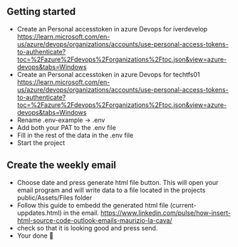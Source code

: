 ﻿## Getting started

- Create an Personal accesstoken in azure Devops for iverdevelop https://learn.microsoft.com/en-us/azure/devops/organizations/accounts/use-personal-access-tokens-to-authenticate?toc=%2Fazure%2Fdevops%2Forganizations%2Ftoc.json&view=azure-devops&tabs=Windows
- Create an Personal accesstoken in azure Devops for techtfs01 https://learn.microsoft.com/en-us/azure/devops/organizations/accounts/use-personal-access-tokens-to-authenticate?toc=%2Fazure%2Fdevops%2Forganizations%2Ftoc.json&view=azure-devops&tabs=Windows
- Rename .env-example -> .env
- Add both your PAT to the .env file
- Fill in the rest of the data in the .env file
- Start the project

## Create the weekly email

- Choose date and press generate html file button. This will open your email program and will write data to a file located in the projects public/Assets/Files folder
- Follow this guide to embedd the generated html file (current-uppdates.html) in the email. https://www.linkedin.com/pulse/how-insert-html-source-code-outlook-emails-maurizio-la-cava/
- check so that it is looking good and press send.
- Your done 🥳